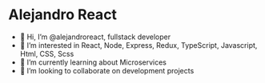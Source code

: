 # Alejandro React
- 👋 Hi, I’m @alejandroreact, fullstack developer
- 👀 I’m interested in React, Node, Express, Redux, TypeScript, Javascript,  Html, CSS, Scss
- 🌱 I’m currently learning about Microservices
- 💞️ I’m looking to collaborate on development projects

<!---
alejandroreact/alejandroreact is a ✨ special ✨ repository because its `README.md` (this file) appears on your GitHub profile.
You can click the Preview link to take a look at your changes.
--->
